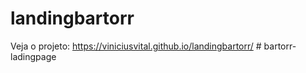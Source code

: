 ﻿# landingbartorr
Veja o projeto: https://viniciusvital.github.io/landingbartorr/
#   b a r t o r r - l a d i n g p a g e  
 